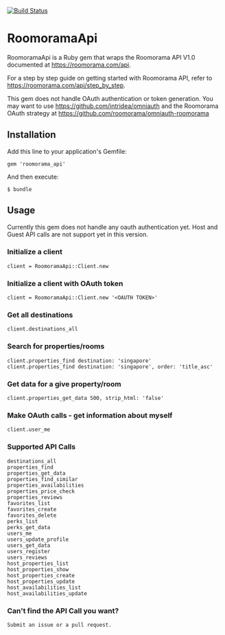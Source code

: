 [![Build Status](https://travis-ci.org/tmlee/roomorama_api.png)](https://travis-ci.org/tmlee/roomorama_api)

# RoomoramaApi

RoomoramaApi is a Ruby gem that wraps the Roomorama API V1.0 documented at https://roomorama.com/api.

For a step by step guide on getting started with Roomorama API, refer to https://roomorama.com/api/step_by_step.

This gem does not handle OAuth authentication or token generation. You may want to use https://github.com/intridea/omniauth and the Roomorama OAuth strategy at https://github.com/roomorama/omniauth-roomorama

## Installation

Add this line to your application's Gemfile:

    gem 'roomorama_api'

And then execute:

    $ bundle


## Usage

Currently this gem does not handle any oauth authentication yet. Host and Guest API calls are not support yet in this version.

### Initialize a client
	
	client = RoomoramaApi::Client.new

### Initialize a client with OAuth token

	client = RoomoramaApi::Client.new '<OAUTH TOKEN>'

### Get all destinations

	client.destinations_all

### Search for properties/rooms

	client.properties_find destination: 'singapore'
	client.properties_find destination: 'singapore', order: 'title_asc'

### Get data for a give property/room

	client.properties_get_data 500, strip_html: 'false'


### Make OAuth calls - get information about myself

	client.user_me

### Supported API Calls

	destinations_all
	properties_find
	properties_get_data
	properties_find_similar
	properties_availabilities
	properties_price_check
	properties_reviews
	favorites_list
	favorites_create
	favorites_delete
	perks_list
	perks_get_data
	users_me
	users_update_profile
	users_get_data
	users_register
	users_reviews
	host_properties_list
	host_properties_show
	host_properties_create
	host_properties_update
	host_availabilities_list
	host_availabilities_update

### Can't find the API Call you want?

	Submit an issue or a pull request.
	

